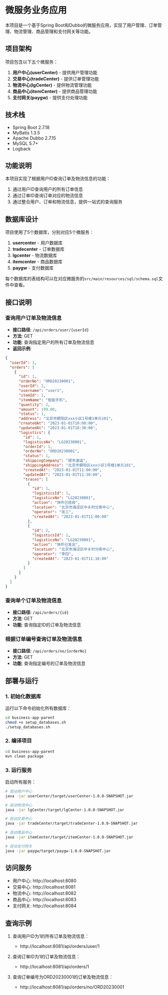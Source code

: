 # 微服务业务应用

本项目是一个基于Spring Boot和Dubbo的微服务应用，实现了用户管理、订单管理、物流管理、商品管理和支付网关等功能。

## 项目架构

项目包含以下五个微服务：

1. **用户中心(userCenter)** - 提供用户管理功能
2. **交易中心(tradeCenter)** - 提供订单管理功能
3. **物流中心(lgCenter)** - 提供物流管理功能
4. **商品中心(itemCenter)** - 提供商品管理功能
5. **支付网关(paygw)** - 提供支付处理功能

## 技术栈

- Spring Boot 2.7.18
- MyBatis 1.3.5
- Apache Dubbo 2.7.15
- MySQL 5.7+
- Logback

## 功能说明

本项目实现了根据用户ID查询订单及物流信息的功能：

1. 通过用户ID查询用户的所有订单信息
2. 通过订单ID查询订单对应的物流信息
3. 通过整合用户、订单和物流信息，提供一站式的查询服务

## 数据库设计

项目使用了5个数据库，分别对应5个微服务：

1. **usercenter** - 用户数据库
2. **tradecenter** - 订单数据库
3. **lgcenter** - 物流数据库
4. **itemcenter** - 商品数据库
5. **paygw** - 支付数据库

每个数据库的表结构可以在对应微服务的`src/main/resources/sql/schema.sql`文件中查看。

## 接口说明

### 查询用户订单及物流信息

- **接口路径**: `/api/orders/user/{userId}`
- **方法**: GET
- **功能**: 查询指定用户的所有订单及物流信息
- **返回示例**:
```json
{
  "userId": 1,
  "orders": [
    {
      "id": 1,
      "orderNo": "ORD20230001",
      "userId": 1,
      "username": "user1",
      "itemId": 1,
      "itemName": "智能手机",
      "quantity": 2,
      "amount": 199.00,
      "status": 1,
      "address": "北京市朝阳区xxx小区1号楼1单元101",
      "createdAt": "2023-01-01T10:00:00",
      "updatedAt": "2023-01-01T10:30:00",
      "logistics": {
        "id": 1,
        "logisticsNo": "LG20230001",
        "orderId": 1,
        "orderNo": "ORD20230001",
        "status": 1,
        "shippingCompany": "顺丰速运",
        "shippingAddress": "北京市朝阳区xxx小区1号楼1单元101",
        "createdAt": "2023-01-01T11:00:00",
        "updatedAt": "2023-01-01T11:30:00",
        "traces": [
          {
            "id": 1,
            "logisticsId": 1,
            "logisticsNo": "LG20230001",
            "action": "快件已揽收",
            "location": "北京市海淀区中关村分拣中心",
            "operator": "张三",
            "createdAt": "2023-01-01T11:00:00"
          },
          {
            "id": 2,
            "logisticsId": 1,
            "logisticsNo": "LG20230001",
            "action": "快件已发出",
            "location": "北京市海淀区中关村分拣中心",
            "operator": "李四",
            "createdAt": "2023-01-01T11:10:00"
          }
        ]
      }
    }
  ]
}
```

### 查询单个订单及物流信息

- **接口路径**: `/api/orders/{id}`
- **方法**: GET
- **功能**: 查询指定ID的订单及物流信息

### 根据订单编号查询订单及物流信息

- **接口路径**: `/api/orders/no/{orderNo}`
- **方法**: GET
- **功能**: 查询指定编号的订单及物流信息

## 部署与运行

### 1. 初始化数据库

运行以下命令初始化所有数据库：

```bash
cd business-app-parent
chmod +x setup_databases.sh
./setup_databases.sh
```

### 2. 编译项目

```bash
cd business-app-parent
mvn clean package
```

### 3. 运行服务

启动所有服务：

```bash
# 启动用户中心
java -jar userCenter/target/userCenter-1.0.0-SNAPSHOT.jar

# 启动物流中心
java -jar lgCenter/target/lgCenter-1.0.0-SNAPSHOT.jar

# 启动交易中心
java -jar tradeCenter/target/tradeCenter-1.0.0-SNAPSHOT.jar

# 启动商品中心
java -jar itemCenter/target/itemCenter-1.0.0-SNAPSHOT.jar

# 启动支付网关
java -jar paygw/target/paygw-1.0.0-SNAPSHOT.jar
```

## 访问服务

- 用户中心: http://localhost:8080
- 交易中心: http://localhost:8081
- 物流中心: http://localhost:8082
- 商品中心: http://localhost:8083
- 支付网关: http://localhost:8084

## 查询示例

1. 查询用户ID为1的所有订单及物流信息：
   - http://localhost:8081/api/orders/user/1

2. 查询订单ID为1的订单及物流信息：
   - http://localhost:8081/api/orders/1

3. 查询订单编号为ORD20230001的订单及物流信息：
   - http://localhost:8081/api/orders/no/ORD20230001
